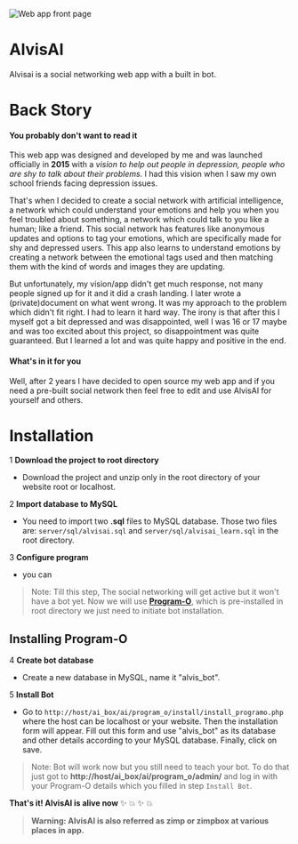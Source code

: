 ![Web app front page](https://ramantehlan.github.io/AlvisAI/assets/images/screenshot_1.JPG)

# AlvisAI
Alvisai is a social networking web app with a built in bot. 


# Back Story
#### You probably don't want to read it


This web app was designed and developed by me and was launched officially in **2015** with a *vision to help out people in depression, people who are shy to talk about their problems.* I had this vision when I saw my own school friends facing depression issues.


That's when I decided to create a social network with artificial intelligence, a network which could understand your emotions and help you when you feel troubled about something, a network which could talk to you like a human; like a friend. This social network has features like anonymous updates and options to tag your emotions, which are specifically made for shy and depressed users. This app also learns to understand emotions by creating a network between the emotional tags used and then matching them with the kind of words and images they are updating.


But unfortunately, my vision/app didn't get much response, not many people signed up for it and it did a crash landing. I later wrote a (private)document on what went wrong. It was my approach to the problem which didn't fit right. I had to learn it hard way. The irony is that after this I myself got a bit depressed and was disappointed, well I was 16 or 17 maybe and was too excited about this project, so disappointment was quite guaranteed. But I learned a lot and was quite happy and positive in the end. 


#### What's in it for you
Well, after 2 years I have decided to open source my web app and if you need a pre-built social network then feel free to edit and use AlvisAI for yourself and others.


# Installation


1 **Download the project to root directory**

  - Download the project and unzip only in the root directory of your website root or localhost.


2 **Import database to MySQL**

  - You need to import two **.sql** files to MySQL database. Those two files are: `server/sql/alvisai.sql` and `server/sql/alvisai_learn.sql` in the root directory.

3 **Configure program**

  - you can


> Note: Till this step, The social networking will get active but it won't have a bot yet. Now we will use [**Program-O**](https://github.com/Program-O/Program-O), which is pre-installed in root directory we just need to initiate bot installation.


## Installing Program-O


4 **Create bot database**


  - Create a new database in MySQL, name it "alvis_bot".


5 **Install Bot**


  - Go to `http://host/ai_box/ai/program_o/install/install_programo.php` where the host can be localhost or your website. Then the installation form will appear. Fill out this form and use "alvis_bot" as its database and other details according to your MySQL database. Finally, click on save.

> Note: Bot will work now but you still need to teach your bot. To do that just got to **http://host/ai_box/ai/program_o/admin/** and log in with your Program-O details which you filled in step `Install Bot`.

**That's it! AlvisAI is alive now** :sparkles: :boom: :sparkles: :boom:

> **Warning: AlvisAI is also referred as zimp or zimpbox at various places in app.**



